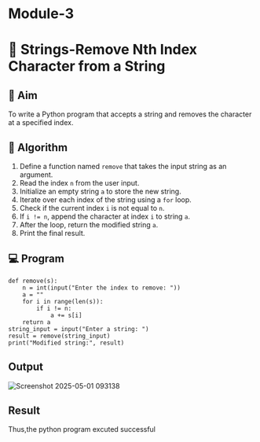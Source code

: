 # Module-3
# 🧹 Strings-Remove Nth Index Character from a String

## 🎯 Aim
To write a Python program that accepts a string and removes the character at a specified index.

## 🧠 Algorithm
1. Define a function named `remove` that takes the input string as an argument.
2. Read the index `n` from the user input.
3. Initialize an empty string `a` to store the new string.
4. Iterate over each index of the string using a `for` loop.
5. Check if the current index `i` is not equal to `n`.
6. If `i != n`, append the character at index `i` to string `a`.
7. After the loop, return the modified string `a`.
8. Print the final result.

## 💻 Program
```
def remove(s):
    n = int(input("Enter the index to remove: "))
    a = ""
    for i in range(len(s)):
        if i != n:
            a += s[i]
    return a
string_input = input("Enter a string: ")
result = remove(string_input)
print("Modified string:", result)
```
## Output
![Screenshot 2025-05-01 093138](https://github.com/user-attachments/assets/7e797bbb-eeeb-4a93-b0d1-2abe09b89a69)

## Result
Thus,the python program excuted successful
